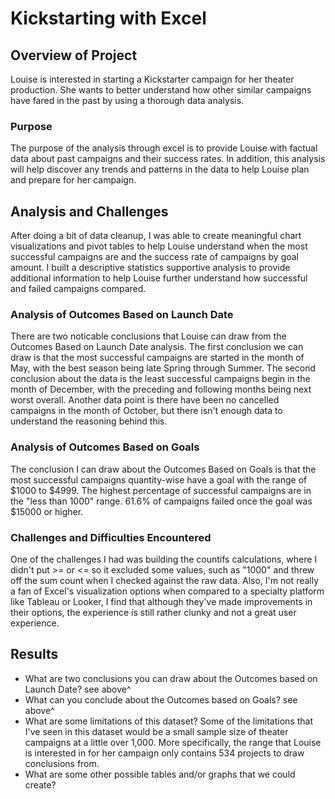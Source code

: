 # Kickstarting with Excel

## Overview of Project
Louise is interested in starting a Kickstarter campaign for her theater production. She wants to better understand how other similar campaigns have fared in the past by using a thorough data analysis. 
### Purpose
The purpose of the analysis through excel is to provide Louise with factual data about past campaigns and their success rates. In addition, this analysis will help discover any trends and patterns in the data to help Louise plan and prepare for her campaign.
## Analysis and Challenges
After doing a bit of data cleanup, I was able to create meaningful chart visualizations and pivot tables to help Louise understand when the most successful campaigns are and the success rate of campaigns by goal amount. I built a descriptive statistics supportive analysis to provide additional information to help Louise further understand how successful and failed campaigns compared.
### Analysis of Outcomes Based on Launch Date
There are two noticable conclusions that Louise can draw from the Outcomes Based on Launch Date analysis. The first conclusion we can draw is that the most successful campaigns are started in the month of May, with the best season being late Spring through Summer. The second conclusion about the data is the least successful campaigns begin in the month of December, with the preceding and following months being next worst overall. Another  data point is there have been no cancelled campaigns in the month of October, but there isn't enough data to understand the reasoning behind this.
### Analysis of Outcomes Based on Goals
The conclusion I can draw about the Outcomes Based on Goals is that the most successful campaigns quantity-wise have a goal with the range of $1000 to $4999. The highest percentage of successful campaigns are in the "less than 1000" range. 61.6% of campaigns failed once the goal was $15000 or higher.
### Challenges and Difficulties Encountered
One of the challenges I had was building the countifs calculations, where I didn't put >= or <= so it excluded some values, such as "1000" and threw off the sum count when I checked against the raw data. Also, I'm not really a fan of Excel's visualization options when compared to a specialty platform like Tableau or Looker, I find that although they've made improvements in their options, the experience is still rather clunky and not a great user experience.
## Results

- What are two conclusions you can draw about the Outcomes based on Launch Date?
  see above^
- What can you conclude about the Outcomes based on Goals?
  see above^
- What are some limitations of this dataset?
  Some of the limitations that I've seen in this dataset would be a small sample size of theater campaigns at a little over 1,000. More specifically, the range that Louise is interested in for her campaign only contains 534 projects to draw conclusions from.
- What are some other possible tables and/or graphs that we could create?
